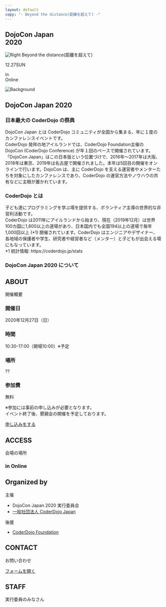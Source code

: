 ```yaml
---
layout: default
copy: "- Beyond the distance(距離を超えて) -"
---
```

<section class="top">
  <!--<img src="{{site.url}}/img/dojocon_brown_oneline.png" alt="DojoConJapan2020" class="top-title-big top-title">
  <img src="{{site.url}}/img/dojocon_brown.png" alt="DojoConJapan2020" class="top-title-small top-title">-->
  <!--<img src="{{site.url}}/img/cloud.png" class="top-cloud" alt="Cloud">-->

  <h1>DojoCon Japan <br>2020</h1>
  <div class="top-theme"><img src="{{site.url}}/img/svg/right.svg" alt="Right" class="top-right"> Beyond the distance(距離を超えて)</div>
  <p class="top-date">12.27<span>SUN</span></p>
  <p class="top-venue">in<br class="ph">Online<br class="ph"> </p>

  <!--<img src="{{site.url}}/img/home.jpg" alt="(´∀｀*)" class="top-ninja">-->
</section>
<img src="{{site.url}}/img/background.png" class="top-background" alt="Background">
<section id="about">
  <h2>DojoCon Japan 2020</h2>
  <div class="text">
    <h3>日本最大の CoderDojo の祭典</h3>
    <p>DojoCon Japan とは CoderDojo コミュニティが全国から集まる、年に１度のカンファレンスイベントです。<br>
CoderDojo 発祥の地アイルランドでは、CoderDojo Foundation主催の DojoCon (CoderDojo Conference) が年１回のペースで開催されています。「DojoCon Japan」はこの日本版という位置づけで、2016年〜2017年は大阪、2018年は東京、2019年は名古屋で開催されました。本年は5回目の開催をオンラインで行います。DojoCon は、主に CoderDojo を支える運営者やメンターたちを対象にしたカンファレンスであり、CoderDojo の運営方法やノウハウの共有などに主眼が置かれています。
</p>
  </div>
  <div class="text">
    <h3>CoderDojo とは</h3>
    <p>子ども達にプログラミングを学ぶ場を提供する、ボランティア主導の世界的な非営利活動です。<br>
    CoderDojo は2011年にアイルランドから始まり、現在（2019年12月）は世界100カ国に1,800以上の道場があり、日本国内でも全国194以上の道場で毎年1,000回以上 (*1) 開催されています。CoderDojo はエンジニアやデザイナー、各地域の保護者や学生、研究者や経営者など（メンター）と子どもが出会える場にもなっています。
<br>*1 統計情報: https://coderdojo.jp/stats</p>
  </div>
  <div class="text">
    <h3>DojoCon Japan 2020 について</h3>
    <p>


<!--初期の段階では Scratch などでプログラミングの場を子どもたちに提供する という 枠組みからスタートするDojoが多かったと思いますが、今ではそれぞれのDojoでその枠組みを超えて様々な活動を提供していたり、様々な子どもたちを対象としていたり、CoderDojoという枠を超えて他の団体や人との関わりや繋がりをもって活動しているDojoもでてきました。そんな新たな取り組みを DojoCon で共有し、それぞれのDojoが「つぎのSTEP」を踏み出せるきっかけになるDojoCon になればと考えています。「つぎのSTEP」を積み重ね、CoderDojo コミュニティが進化していき、子どもたちにとってよりよいプログラミングを学ぶ場になっていくことを願います。-->
</p>
  </div>
</section>
<div class="background-ninja">
<section id="outline">
  <h2>ABOUT</h2>
  <p class="caption">開催概要</p>
  <div class="text">
    <div class="outline-one">
      <h3>開催日</h3>
      <p>2020年12月27日（日）</p>
    </div>
    <div class="outline-one">
      <h3>時間</h3>
      <p>10:30-17:00（開場10:00）※予定</p>
    </div>
    <div class="outline-one">
      <h3>場所</h3>
      <p>??</p>
    </div>
    <div class="outline-one">
      <h3>参加費</h3>
      <p>無料</p>
    </div>
    <p>※参加には事前の申し込みが必要となります。<br>イベント終了後、懇親会の開催を予定しております。</p>
  </div>
  <a href="https://dojocon-japan.doorkeeper.jp/" class="button" target="_blank" rel="noopener">申し込みをする</a>
</section>
</div>
<section id="access">
  <h2>ACCESS</h2>
  <p class="caption">会場の場所</p>
  <!--<iframe title="google map" class="map" src="https://www.google.com/maps/embed?pb=!1m14!1m8!1m3!1d3260.69697362165!2d136.9440337!3d35.1891045!3m2!1i1024!2i768!4f13.1!3m3!1m2!1s0x6003119bbc4c9fc5%3A0xd5c643a8df7fc59!2z5ZCN5Z-O5aSn5a2mIOODiuOCtOODpOODieODvOODoOWJjeOCreODo-ODs-ODkeOCuQ!5e0!3m2!1sja!2sus!4v1568871387623!5m2!1sja!2sus" loading="lazy" width="600" height="450" frameborder="0" style="border:0;" allowfullscreen=""></iframe>-->
  <div class="text">
    <h3>in Online</h3>
  </div>
</section>
<section id="coderdojo-foundation">
  <h2>Organized by</h2>
  <p class="caption">主催</p>
  <ul class="list-simple">
    <li>DojoCon Japan 2020 実行委員会</li>
    <li><a href="https://coderdojo.jp/" target="_blank" rel="noopener">一般社団法人 CoderDojo Japan</a></li>
  </ul>
  <p class="caption">後援</p>
  <ul class="list-simple">
    <li><a href="https://coderdojo.com/" target="_blank" rel="noopener">CoderDojo Foundation</a></li>
    <!--<li>愛知県教育委員会</li>
    <li>岐阜県教育委員会</li>
    <li>名古屋市教育委員会</li>-->
  </ul>
</section>

<div class="background-ninja">
<section id="contactme">
  <h2>CONTACT</h2>
  <p class="caption">お問い合わせ</p>
  <a href="https://forms.gle/pc82bDDD8a1iGHpX7" class="button" target="_blank" rel="noopener">フォームを開く</a>
</section>
</div>
<!--<section id="sns">
  <h2>SNS</h2>
</section>-->

<section id="staff">
  <h2>STAFF</h2>
  <p class="caption">実行委員のみなさん</p>
  <!--<div class="flex">
  {% for staff in site.data.staff %}
  <div class="staff">
    {% if staff.site %}
    <a href="{{staff.site}}" target="_blank" rel="nofollow"  rel="noopener">
    {% endif %}
    <div class="staff-image">
      {% if staff.img %}<img src="{{site.url}}/img/staff/{{staff.img}}" alt="{{staff.name}}" loading="lazy">
      {% else %}<img src="{{site.url}}/img/staff/dummy.png" alt="{{staff.name}}" loading="lazy">
      {% endif %}
    </div>
    <p>{{staff.name}}</p>{% if staff.site %}</a>{% endif %}
  </div>
  {% endfor %}
  </div>-->
</section>
